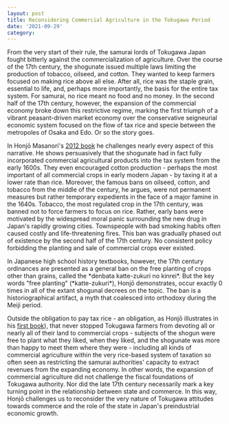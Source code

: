 ```yaml
---
layout: post
title: Reconsidering Commercial Agriculture in the Tokugawa Period
date: '2021-09-29'
category: 
---
```

<p>
From the very start of their rule, the samurai lords of Tokugawa Japan fought bitterly against the commercialization of agriculture. Over the course of the 17th century, the shogunate issued multiple laws limiting the production of tobacco, oilseed, and cotton. They wanted to keep farmers focused on making rice above all else. After all, rice was the staple grain, essential to life, and, perhaps more importantly, the basis for the entire tax system. For samurai, no rice meant no food and no money. In the second half of the 17th century, however, the expansion of the commercial economy broke down this restrictive regime, marking the first triumph of a vibrant peasant-driven market economy over the conservative seigneurial economic system focused on the flow of tax rice and specie between the metropoles of Osaka and Edo. Or so the story goes.
</p>

<p>
In Honj&#333; Masanori's <a href="http://www.osaka-up.or.jp/books/ISBN978-4-87259-412-6.html">2012 book</a> he challenges nearly every aspect of this narrative. He shows persuasively that the shogunate had in fact fully incorporated commercial agricultural products into the tax system from the early 1600s. They even encouraged cotton production - perhaps the most important of all commercial crops in early modern Japan - by taxing it at a lower rate than rice. Moreover, the famous bans on oilseed, cotton, and tobacco from the middle of the century, he argues, were not permanent measures but rather temporary expedients in the face of a major famine in the 1640s. Tobacco, the most regulated crop in the 17th century, was banned not to force farmers to focus on rice. Rather, early bans were motivated by the widespread moral panic surrounding the new drug in Japan's rapidly growing cities. Townspeople with bad smoking habits often caused costly and life-threatening fires. This ban was gradually phased out of existence by the second half of the 17th century. No consistent policy forbidding the planting and sale of commercial crops ever existed.
</p>

<p>In Japanese high school history textbooks, however, the 17th century ordinances are presented as a general ban on the free planting of crops other than grains, called the *denbata katte-zukuri no kinrei*. But the key words "free planting" (*katte-zukuri*), Honj&#333; demonstrates, occur exactly 0 times in all of the extant shogunal decrees on the topic. The ban is a historiographical artifact, a myth that coalesced into orthodoxy during the Meiji period.
</p>

<p>
 Outside the obligation to pay tax rice - an obligation, as Honj&#333; illustrates in his <a href = "http://www.osaka-up.or.jp/books/ISBN978-4-87259-006-7.html">first book</a>), that never stopped Tokugawa farmers from devoting all or nearly all of their land to commercial crops - subjects of the shogun were free to plant what they liked, when they liked, and the shogunate was more than happy to meet them where they were - including all kinds of commercial agriculture within the very rice-based system of taxation so often seen as restricting the samurai authorities' capacity to extract revenues from the expanding economy. In other words, the expansion of commercial agriculture did not challenge the fiscal foundations of Tokugawa authority. Nor did the late 17th century necessarily mark a key turning point in the relationship between state and commerce. In this way, Honj&#333; challenges us to reconsider the very nature of Tokugawa attitudes towards commerce and the role of the state in Japan's preindustrial economic growth.
 </p>